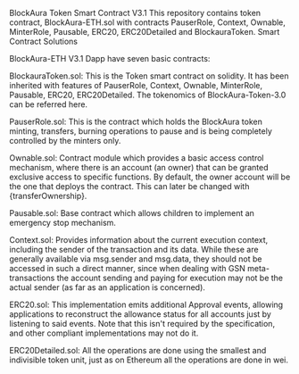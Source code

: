 BlockAura Token Smart Contract V3.1
This repository contains token contract, BlockAura-ETH.sol with contracts PauserRole, Context, Ownable, MinterRole, Pausable, ERC20, ERC20Detailed and BlockauraToken.
Smart Contract Solutions

BlockAura-ETH V3.1 Dapp have seven basic contracts:

BlockauraToken.sol: This is the Token smart contract on solidity. It has been inherited with features of PauserRole, Context, Ownable, MinterRole, Pausable, ERC20, ERC20Detailed. The tokenomics of BlockAura-Token-3.0 can be referred here.

PauserRole.sol: This is the contract which holds the BlockAura token minting, transfers, burning operations to pause and is being completely controlled by the minters only.

Ownable.sol: Contract module which provides a basic access control mechanism, where there is an account (an owner) that can be granted exclusive access to specific functions. By default, the owner account will be the one that deploys the contract. This can later be changed with {transferOwnership}.

Pausable.sol: Base contract which allows children to implement an emergency stop mechanism.

Context.sol: Provides information about the current execution context, including the sender of the transaction and its data. While these are generally available via msg.sender and msg.data, they should not be accessed in such a direct manner, since when dealing with GSN meta-transactions the account sending and paying for execution may not be the actual sender (as far as an application is concerned).

ERC20.sol: This implementation emits additional Approval events, allowing applications to reconstruct the allowance status for all accounts just by listening to said events. Note that this isn't required by the specification, and other compliant implementations may not do it.

ERC20Detailed.sol: All the operations are done using the smallest and indivisible token unit, just as on Ethereum all the operations are done in wei.
